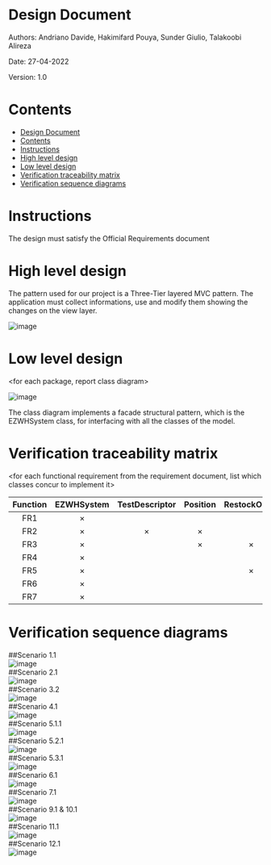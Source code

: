 # Design Document

Authors: Andriano Davide, Hakimifard Pouya, Sunder Giulio, Talakoobi Alireza

Date: 27-04-2022

Version: 1.0

# Contents

- [Design Document](#design-document)
- [Contents](#contents)
- [Instructions](#instructions)
- [High level design](#high-level-design)
- [Low level design](#low-level-design)
- [Verification traceability matrix](#verification-traceability-matrix)
- [Verification sequence diagrams](#verification-sequence-diagrams)

# Instructions

The design must satisfy the Official Requirements document

# High level design

The pattern used for our project is a Three-Tier layered MVC pattern. The application must collect informations, use and modify them showing the changes on the view layer.

![image](/src/high_lvl.jpg)

# Low level design

<for each package, report class diagram>

![image](/src/Main.jpg)  

The class diagram implements a facade structural pattern, which is the EZWHSystem class, for interfacing with all the classes of the model.

# Verification traceability matrix

\<for each functional requirement from the requirement document, list which classes concur to implement it>

| Function | EZWHSystem | TestDescriptor | Position | RestockOrder | InternalOrder | TestResult | ReturnOrder | SKUItem | SKU | Item | User |
| :--------: | :-----: | :------------: | :-------: | :-----: | :------------: | :-------: | :-------: | :-: | :-: | :-: | :-: |
| FR1 | × |  |  |  |  |  |  |  |  |  | × |
| FR2 | × | × | × |  |  |  |  | × | × | × |  |
| FR3 | × |  | × | × | × |  |  |  | × |  |  |
| FR4 | × |  |  |  | × |  |  |  |  |  | × |
| FR5 | × |  |  | × |  |  | × |  |  |  |  |
| FR6 | × |  |  |  | × |  |  |  |  |  |  |
| FR7 | × |  |  |  |  |  |  |  |  | × |  |

# Verification sequence diagrams

##Scenario 1.1  
![image](/src/SequenceDiagrams/UC_1-1.png)  
##Scenario 2.1  
![image](src/SequenceDiagrams/UC2.jpg)  
##Scenario 3.2  
![image](/src/SequenceDiagrams/UC_3-2.png)  
##Scenario 4.1  
![image](/src/SequenceDiagrams/4.jpg)  
##Scenario 5.1.1  
![image](/src/SequenceDiagrams/UC_5-1-1.png)  
##Scenario 5.2.1  
![image](/src/SequenceDiagrams/5.2.jpg)  
##Scenario 5.3.1  
![image](/src/SequenceDiagrams/5.3.jpg)  
##Scenario 6.1  
![image](/src/SequenceDiagrams/6.jpg)  
##Scenario 7.1  
![image](/src/SequenceDiagrams/UC_7-1.png)  
##Scenario 9.1 & 10.1  
![image](/src/SequenceDiagrams/UC_9-1.png)  
##Scenario 11.1  
![image](/src/SequenceDiagrams/UC_11-1.png)  
##Scenario 12.1  
![image](/src/SequenceDiagrams/12.jpg)  
